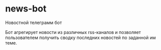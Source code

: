 # news-bot

Новостной телеграмм бот

Бот агрегирует новости из различных rss-каналов и позволяет пользователем получить сводку последних новостей по заданной им теме.
